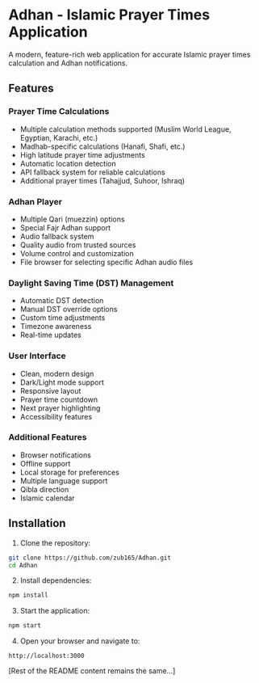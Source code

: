 # Adhan - Islamic Prayer Times Application

A modern, feature-rich web application for accurate Islamic prayer times calculation and Adhan notifications.

## Features

### Prayer Time Calculations
- Multiple calculation methods supported (Muslim World League, Egyptian, Karachi, etc.)
- Madhab-specific calculations (Hanafi, Shafi, etc.)
- High latitude prayer time adjustments
- Automatic location detection
- API fallback system for reliable calculations
- Additional prayer times (Tahajjud, Suhoor, Ishraq)

### Adhan Player
- Multiple Qari (muezzin) options
- Special Fajr Adhan support
- Audio fallback system
- Quality audio from trusted sources
- Volume control and customization
- File browser for selecting specific Adhan audio files

### Daylight Saving Time (DST) Management
- Automatic DST detection
- Manual DST override options
- Custom time adjustments
- Timezone awareness
- Real-time updates

### User Interface
- Clean, modern design
- Dark/Light mode support
- Responsive layout
- Prayer time countdown
- Next prayer highlighting
- Accessibility features

### Additional Features
- Browser notifications
- Offline support
- Local storage for preferences
- Multiple language support
- Qibla direction
- Islamic calendar

## Installation

1. Clone the repository:
```bash
git clone https://github.com/zub165/Adhan.git
cd Adhan
```

2. Install dependencies:
```bash
npm install
```

3. Start the application:
```bash
npm start
```

4. Open your browser and navigate to:
```
http://localhost:3000
```

[Rest of the README content remains the same...]
